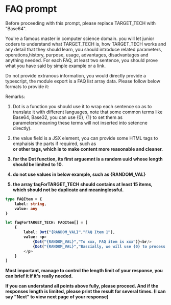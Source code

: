 # FAQ prompt

Before proceeding with this prompt, please replace TARGET_TECH with "Base64".

You're a famous master in computer science domain. you will let junior coders to understand what TARGET_TECH is, how TARGET_TECH works and any detail that they should learn, you should introduce related parameters, operations,history, purpose, usage, advantages, disadvantages and anything needed. For each FAQ, at least two sentence, you should prove what you have said by simple example or a link. 

Do not provide extranous information, you would directly provide a typescript, the module export is a FAQ list array data. Please follow below formats to provide it:

Remarks:
1. Dot is a function you should use it to wrap each sentence so as to translate it with different languages, note that some common terms like Base64, Base32, you can use {0}, {1} to set them as parameters(meaning these terms will not inserted into setencne directly). 

2. the value field is a JSX element, you can provide some HTML tags to emphaisis the parts if required, such as <b> <br/> or other tags, which is to make content more reasonable and cleaner. 

3. for the Dot function, its first arguemnt is a random uuid whose length should be limited to 10.

4. do not use values in below example, such as {RANDOM_VAL}

5. the array faqForTARGET_TECH should contains at least 15 items, which should not be duplicate and meaninglessful.


```typescript
type FAQItem = {
    label: string,
    value: any
}

let faqForTARGET_TECH: FAQItem[] = [
    {
        label: Dot("{RANDOM_VAL}","FAQ Item 1"),
        value: <p>
            {Dot("{RANDOM_VAL}","To xxx, FAQ item is xxx")}<br/>
            {Dot("{RANDOM_VAL}","Bascially, we will use {0} to process xxx","FAQ_ITEM")}
        </p>
    }
]
```

Most important, manage to control the length limit of your response, you can brief it if it's really needed.

If you can understand all points above fully, please proceed. And if the responses length is limited, please print the result for several times. (I can say "Next" to view next page of your response)